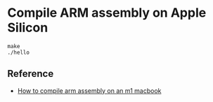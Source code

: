 # Compile ARM assembly on Apple Silicon

```shell
make
./hello
```

## Reference

- [How to compile arm assembly on an m1 macbook](https://stackoverflow.com/questions/69974380/how-to-compile-arm-assembly-on-an-m1-macbook)

